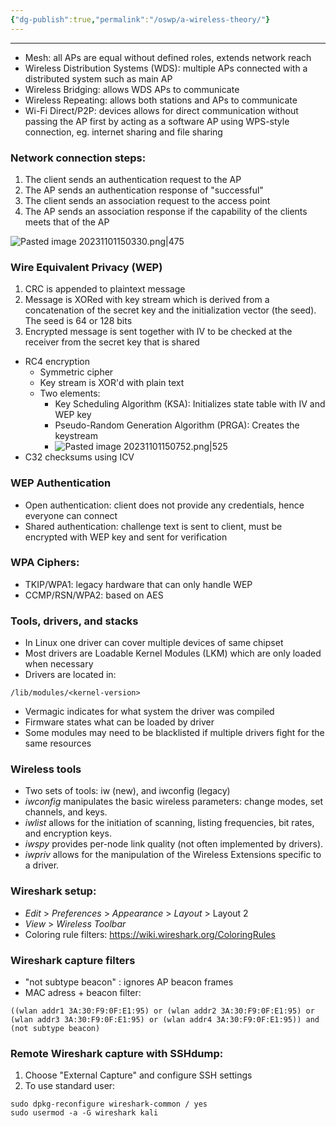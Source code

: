 ```yaml
---
{"dg-publish":true,"permalink":"/oswp/a-wireless-theory/"}
---
```


-------------------
- Mesh: all APs are equal without defined roles, extends network reach
- Wireless Distribution Systems (WDS): multiple APs connected with a distributed system such as main AP
- Wireless Bridging: allows WDS APs to communicate
- Wireless Repeating: allows both stations and APs to communicate
- Wi-Fi Direct/P2P: devices allows for direct communication without passing the AP first by acting as a software AP using WPS-style connection, eg. internet sharing and file sharing

### Network connection steps:
1. The client sends an authentication request to the AP
2. The AP sends an authentication response of "successful"
3. The client sends an association request to the access point
4. The AP sends an association response if the capability of the clients meets that of the AP

![Pasted image 20231101150330.png|475](/img/user/IMAGES/Pasted%20image%2020231101150330.png)

### Wire Equivalent Privacy (WEP)
1. CRC is appended to plaintext message
2. Message is XORed with key stream which is derived from a concatenation of the secret key and the initialization vector (the seed). The seed is 64 or 128 bits
3. Encrypted message is sent together with IV to be checked at the receiver from the secret key that is shared
- RC4 encryption
	- Symmetric cipher
	- Key stream is XOR'd with plain text
	- Two elements:
		- Key Scheduling Algorithm (KSA): Initializes state table with IV and WEP key
		- Pseudo-Random Generation Algorithm (PRGA): Creates the keystream
		- ![Pasted image 20231101150752.png|525](/img/user/IMAGES/Pasted%20image%2020231101150752.png)
- C32 checksums using ICV

### WEP Authentication
- Open authentication: client does not provide any credentials, hence everyone can connect
- Shared authentication: challenge text is sent to client, must be encrypted with WEP key and sent for verification

### WPA Ciphers:
- TKIP/WPA1: legacy hardware that can only handle WEP
- CCMP/RSN/WPA2: based on AES

### Tools, drivers, and stacks
- In Linux one driver can cover multiple devices of same chipset
- Most drivers are Loadable Kernel Modules (LKM) which are only loaded when necessary
- Drivers are located in:
```
/lib/modules/<kernel-version>
```
- Vermagic indicates for what system the driver was compiled
- Firmware states what can be loaded by driver
- Some modules may need to be blacklisted if multiple drivers fight for the same resources

### Wireless tools
- Two sets of tools: iw (new), and iwconfig (legacy)
- _iwconfig_ manipulates the basic wireless parameters: change modes, set channels, and keys.
- _iwlist_ allows for the initiation of scanning, listing frequencies, bit rates, and encryption keys.
- _iwspy_ provides per-node link quality (not often implemented by drivers).
- _iwpriv_ allows for the manipulation of the Wireless Extensions specific to a driver.

### Wireshark setup:
- _Edit_ > _Preferences_ > _Appearance_ > _Layout_ > Layout 2
- _View_ > _Wireless Toolbar_
- Coloring rule filters: https://wiki.wireshark.org/ColoringRules

### Wireshark capture filters
- "not subtype beacon" : ignores AP beacon frames
- MAC adress + beacon filter:
```
((wlan addr1 3A:30:F9:0F:E1:95) or (wlan addr2 3A:30:F9:0F:E1:95) or (wlan addr3 3A:30:F9:0F:E1:95) or (wlan addr4 3A:30:F9:0F:E1:95)) and (not subtype beacon)
```

### Remote Wireshark capture with SSHdump:
1. Choose "External Capture" and configure SSH settings
2. To use standard user:
```
sudo dpkg-reconfigure wireshark-common / yes
sudo usermod -a -G wireshark kali
```

